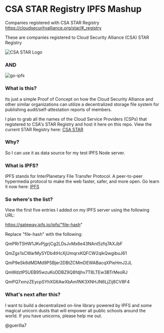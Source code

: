 # CSA STAR Registry IPFS Mashup
Companies registered with CSA STAR Registry https://cloudsecurityalliance.org/star/#_registry

These are companies registered to Cloud Security Alliance (CSA) STAR Registry

![CSA STAR Logo](https://blogs.forcepoint.com/sites/default/files/styles/282x211/public/insights/csa-star.jpg?itok=gAkWz1Hn)

### AND

![go-ipfs](https://camo.githubusercontent.com/140c9a1fac2bafdc2f2a34208b5639edb6fe08e8/68747470733a2f2f697066732e696f2f697066732f516d566b37737272776168584c4e6d634459767955454a7074796f78706e646e52613537594a31314c346a5632362f697066732e676f2e706e67)

### What is this?

Its just a simple Proof of Concept on how the Cloud Security Alliance and other similar organizations can utilize a decentralized storage file system for publishing audit/self-attestation reports of members.

I plan to grab all the names of the Cloud Service Providers (CSPs) that registered to CSA's STAR Registry and host it here on this repo.  View the current STAR Registry here: [CSA STAR](https://cloudsecurityalliance.org/star/#_registry)


### Why?

So I can use it as data source for my test IPFS Node server.

### What is IPFS?

IPFS stands for InterPlanetary File Transfer Protocol.  A peer-to-peer hypermedia protocol to make the web faster, safer, and more open. Go learn it now here: [IPFS](https://ipfs.io/)

### So where's the list?

View the first five entries I added on my IPFS server using the following URL:

https://gateway.ipfs.io/ipfs/"file-hash"

Replace "file-hash" with the following:

QmPRrT5HW1JKvPjgrjCg2LDsJvMx6e43NAnt5zfq7AXJbF

QmZgx1sCWarMySYDb4tHcXjUmqrxKQFCW2qikQwgibuJ61

QmP9eSk6dMDMd9PSBjer2DBtZCMmDEWABacqXPieHmJ2JL

QmWdztP5UEB95wzuKoDDBZ9Q8fdjhv7T8LTEw3BTrMeoRJ

QmPQ7xmzZEycpSYhXG6AwXbAm1NK3XNHJN6LjZij8CV8F4

### What's next after this?

I want to build a decentralized on-line library powered by IPFS and some magical unicorn dusts that will empower all public schools around the world.  If you have unicorns, please help me out.

@guerilla7
